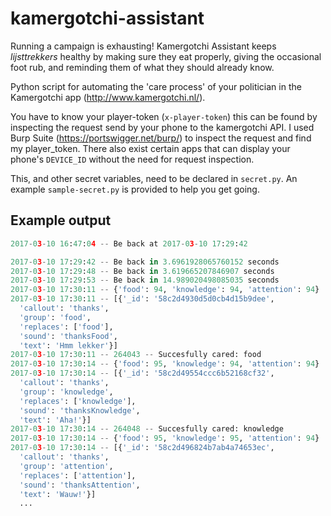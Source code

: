 # kamergotchi-assistant
Running a campaign is exhausting! Kamergotchi Assistant keeps *lijsttrekkers* healthy by making sure they eat properly, giving the occasional foot rub, and reminding them of what they should already know.

Python script for automating the 'care process' of your politician in the Kamergotchi app (http://www.kamergotchi.nl/).

You have to know your player-token (```x-player-token```) this can be found by inspecting the request send by your phone to the kamergotchi API. I used Burp Suite (https://portswigger.net/burp/) to inspect the request and find my player_token. There also exist certain apps that can display your phone's `DEVICE_ID` without the need for request inspection.

This, and other secret variables, need to be declared in `secret.py`. An example `sample-secret.py` is provided to help you get going.

## Example output

```python
2017-03-10 16:47:04 -- Be back at 2017-03-10 17:29:42

2017-03-10 17:29:42 -- Be back in 3.6961928065760152 seconds
2017-03-10 17:29:48 -- Be back in 3.619665207846907 seconds
2017-03-10 17:29:53 -- Be back in 14.989020498085035 seconds
2017-03-10 17:30:11 -- {'food': 94, 'knowledge': 94, 'attention': 94}
2017-03-10 17:30:11 -- [{'_id': '58c2d4930d5d0cb4d15b9dee',
  'callout': 'thanks',
  'group': 'food',
  'replaces': ['food'],
  'sound': 'thanksFood',
  'text': 'Hmm lekker'}]
2017-03-10 17:30:11 -- 264043 -- Succesfully cared: food
2017-03-10 17:30:14 -- {'food': 95, 'knowledge': 94, 'attention': 94}
2017-03-10 17:30:14 -- [{'_id': '58c2d49554ccc6b52168cf32',
  'callout': 'thanks',
  'group': 'knowledge',
  'replaces': ['knowledge'],
  'sound': 'thanksKnowledge',
  'text': 'Aha!'}]
2017-03-10 17:30:14 -- 264048 -- Succesfully cared: knowledge
2017-03-10 17:30:14 -- {'food': 95, 'knowledge': 95, 'attention': 94}
2017-03-10 17:30:14 -- [{'_id': '58c2d496824b7ab4a74653ec',
  'callout': 'thanks',
  'group': 'attention',
  'replaces': ['attention'],
  'sound': 'thanksAttention',
  'text': 'Wauw!'}]
  ...
```
